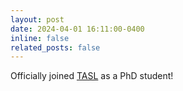 ```yaml
---
layout: post
date: 2024-04-01 16:11:00-0400
inline: false
related_posts: false
---
```


Officially joined <a href="https://tasl.ucr.edu">TASL</a> as a PhD student!
